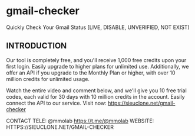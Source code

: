 # gmail-checker
 Quickly Check Your Gmail Status [LIVE, DISABLE, UNVERIFIED, NOT EXIST) 

## INTRODUCTION
Our tool is completely free, and you'll receive 1,000 free credits upon your first login. 
Easily upgrade to higher plans for unlimited use. Additionally, we offer an API if you upgrade to the Monthly Plan or higher, with over 10 million credits for unlimited usage.

Watch the entire video and comment below, and we'll give you 10 free trial codes, each valid for 30 days with 10 million credits in the account.
Easily connect the API to our service. Visit now: https://sieuclone.net/gmail-checker

CONTACT TELE: @mmolab https://t.me/@mmolab
WEBSITE: HTTPS://SIEUCLONE.NET/GMAIL-CHECKER
